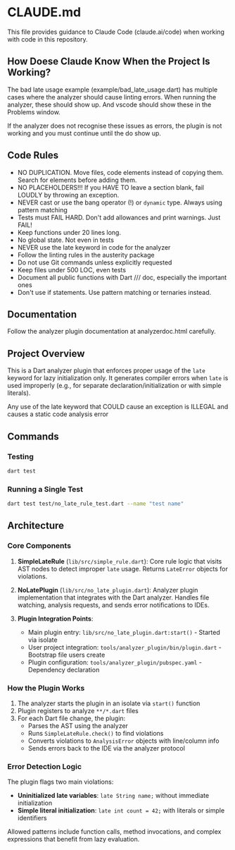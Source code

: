 # CLAUDE.md

This file provides guidance to Claude Code (claude.ai/code) when working with code in this repository.

## How Doese Claude Know When the Project Is Working?

The bad late usage example (example/bad_late_usage.dart) has multiple cases where the analyzer should cause linting errors. When running the analyzer, these should show up. And vscode should show these in the Problems window.

If the analyzer does not recognise these issues as errors, the plugin is not working and you must continue until the do show up.

## Code Rules
- NO DUPLICATION. Move files, code elements instead of copying them. Search for elements before adding them.
- NO PLACEHOLDERS!!! If you HAVE TO leave a section blank, fail LOUDLY by throwing an exception.
- NEVER cast or use the bang operator (!) or `dynamic` type. Always using pattern matching
- Tests must FAIL HARD. Don't add allowances and print warnings. Just FAIL!
- Keep functions under 20 lines long.
- No global state. Not even in tests
- NEVER use the late keyword in code for the analyzer
- Follow the linting rules in the austerity package
- Do not use Git commands unless explicitly requested
- Keep files under 500 LOC, even tests
- Document all public functions with Dart /// doc, especially the important ones
- Don't use if statements. Use pattern matching or ternaries instead.

## Documentation
Follow the analyzer plugin documentation at analyzerdoc.html carefully.

## Project Overview
This is a Dart analyzer plugin that enforces proper usage of the `late` keyword for lazy initialization only. It generates compiler errors when `late` is used improperly (e.g., for separate declaration/initialization or with simple literals).

Any use of the late keyword that COULD cause an exception is ILLEGAL and causes a static code analysis error

## Commands

### Testing
```bash
dart test
```

### Running a Single Test
```bash
dart test test/no_late_rule_test.dart --name "test name"
```

## Architecture

### Core Components

1. **SimpleLateRule** (`lib/src/simple_rule.dart`): Core rule logic that visits AST nodes to detect improper `late` usage. Returns `LateError` objects for violations.

2. **NoLatePlugin** (`lib/src/no_late_plugin.dart`): Analyzer plugin implementation that integrates with the Dart analyzer. Handles file watching, analysis requests, and sends error notifications to IDEs.

3. **Plugin Integration Points**:
   - Main plugin entry: `lib/src/no_late_plugin.dart:start()` - Started via isolate
   - User project integration: `tools/analyzer_plugin/bin/plugin.dart` - Bootstrap file users create
   - Plugin configuration: `tools/analyzer_plugin/pubspec.yaml` - Dependency declaration

### How the Plugin Works

1. The analyzer starts the plugin in an isolate via `start()` function
2. Plugin registers to analyze `**/*.dart` files
3. For each Dart file change, the plugin:
   - Parses the AST using the analyzer
   - Runs `SimpleLateRule.check()` to find violations
   - Converts violations to `AnalysisError` objects with line/column info
   - Sends errors back to the IDE via the analyzer protocol

### Error Detection Logic

The plugin flags two main violations:
- **Uninitialized late variables**: `late String name;` without immediate initialization
- **Simple literal initialization**: `late int count = 42;` with literals or simple identifiers

Allowed patterns include function calls, method invocations, and complex expressions that benefit from lazy evaluation.